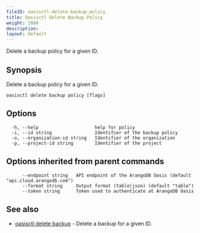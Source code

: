 ```yaml
---
fileID: oasisctl-delete-backup-policy
title: Oasisctl Delete Backup Policy
weight: 2880
description: 
layout: default
---
```

Delete a backup policy for a given ID.

## Synopsis

Delete a backup policy for a given ID.

```
oasisctl delete backup policy [flags]
```

## Options

```
  -h, --help                     help for policy
  -i, --id string                Identifier of the backup policy
  -o, --organization-id string   Identifier of the organization
  -p, --project-id string        Identifier of the project
```

## Options inherited from parent commands

```
      --endpoint string   API endpoint of the ArangoDB Oasis (default "api.cloud.arangodb.com")
      --format string     Output format (table|json) (default "table")
      --token string      Token used to authenticate at ArangoDB Oasis
```

## See also

* [oasisctl delete backup](oasisctl-delete-backup)	 - Delete a backup for a given ID.

